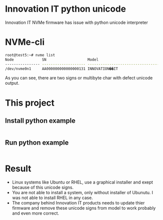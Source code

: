 # Innovation IT python unicode
Innovation IT NVMe firmware has issue with python unicode interpreter

# NVMe-cli
```bash
root@test5:~# nvme list
Node             SN                   Model                                    Namespace Usage                      Format           FW Rev  
---------------- -------------------- ---------------------------------------- --------- -------------------------- ---------------- --------
/dev/nvme0n1     AA000000000000000131 INNOVATION��IT                           1         512,11  GB / 512,11  GB    512   B +  0 B   S0614B0G
```
As you can see, there are two signs or multibyte char with defect unicode output.

# This project

## Install python example
```python
```

## Run python example
```bash
```

# Result
- Linux systems like Ubuntu or RHEL, use a graphical installer and exept because of this unicode signs.
- You are not able to install a system, only without installer of Ubunutu. I was not able to install RHEL in any case.
- The company behind Innovation IT products needs to update thier firmware and remove these unicode signs from model to work probably and even more correct.

